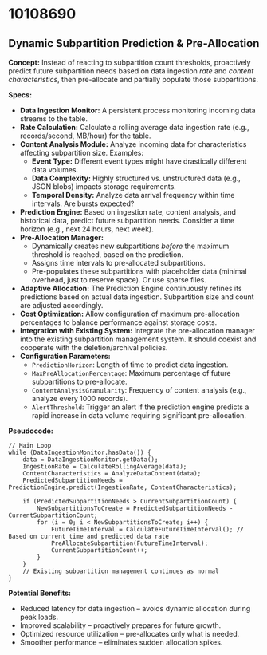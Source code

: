 # 10108690

## Dynamic Subpartition Prediction & Pre-Allocation

**Concept:** Instead of reacting to subpartition count thresholds, proactively predict future subpartition needs based on data ingestion *rate* and *content characteristics*, then pre-allocate and partially populate those subpartitions.

**Specs:**

*   **Data Ingestion Monitor:** A persistent process monitoring incoming data streams to the table.
*   **Rate Calculation:** Calculate a rolling average data ingestion rate (e.g., records/second, MB/hour) for the table.
*   **Content Analysis Module:** Analyze incoming data for characteristics affecting subpartition size. Examples:
    *   **Event Type:** Different event types might have drastically different data volumes.
    *   **Data Complexity:**  Highly structured vs. unstructured data (e.g., JSON blobs) impacts storage requirements.
    *   **Temporal Density:** Analyze data arrival frequency within time intervals.  Are bursts expected?
*   **Prediction Engine:**  Based on ingestion rate, content analysis, and historical data, predict future subpartition needs.  Consider a time horizon (e.g., next 24 hours, next week).
*   **Pre-Allocation Manager:**
    *   Dynamically creates new subpartitions *before* the maximum threshold is reached, based on the prediction.
    *   Assigns time intervals to pre-allocated subpartitions.
    *   Pre-populates these subpartitions with placeholder data (minimal overhead, just to reserve space).  Or use sparse files.
*   **Adaptive Allocation:**  The Prediction Engine continuously refines its predictions based on actual data ingestion.  Subpartition size and count are adjusted accordingly.
*   **Cost Optimization:**  Allow configuration of maximum pre-allocation percentages to balance performance against storage costs.
*   **Integration with Existing System:** Integrate the pre-allocation manager into the existing subpartition management system.  It should coexist and cooperate with the deletion/archival policies.
*   **Configuration Parameters:**
    *   `PredictionHorizon`: Length of time to predict data ingestion.
    *   `MaxPreAllocationPercentage`: Maximum percentage of future subpartitions to pre-allocate.
    *   `ContentAnalysisGranularity`:  Frequency of content analysis (e.g., analyze every 1000 records).
    *   `AlertThreshold`: Trigger an alert if the prediction engine predicts a rapid increase in data volume requiring significant pre-allocation.

**Pseudocode:**

```
// Main Loop
while (DataIngestionMonitor.hasData()) {
    data = DataIngestionMonitor.getData();
    IngestionRate = CalculateRollingAverage(data);
    ContentCharacteristics = AnalyzeDataContent(data);
    PredictedSubpartitionNeeds = PredictionEngine.predict(IngestionRate, ContentCharacteristics);

    if (PredictedSubpartitionNeeds > CurrentSubpartitionCount) {
        NewSubpartitionsToCreate = PredictedSubpartitionNeeds - CurrentSubpartitionCount;
        for (i = 0; i < NewSubpartitionsToCreate; i++) {
            FutureTimeInterval = CalculateFutureTimeInterval(); // Based on current time and predicted data rate
            PreAllocateSubpartition(FutureTimeInterval);
            CurrentSubpartitionCount++;
        }
    }
    // Existing subpartition management continues as normal
}
```

**Potential Benefits:**

*   Reduced latency for data ingestion – avoids dynamic allocation during peak loads.
*   Improved scalability – proactively prepares for future growth.
*   Optimized resource utilization – pre-allocates only what is needed.
*   Smoother performance – eliminates sudden allocation spikes.
